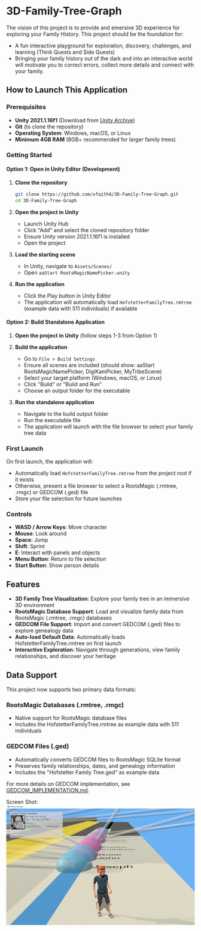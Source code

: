 ﻿# 3D-Family-Tree-Graph
The vision of this project is to provide and emersive 3D experience for exploring your Family History.
This project should be the foundation for:
 - A fun interactive playground for exploration, discovery, challenges, and learning (Think Quests and Side Quests)
 - Bringing your family history out of the dark and into an interactive world will motivate you to correct errors, collect more details and connect with your family.

## How to Launch This Application

### Prerequisites
- **Unity 2021.1.16f1** (Download from [Unity Archive](https://unity.com/releases/editor/archive))
- **Git** (to clone the repository)
- **Operating System**: Windows, macOS, or Linux
- **Minimum 4GB RAM** (8GB+ recommended for larger family trees)

### Getting Started

#### Option 1: Open in Unity Editor (Development)
1. **Clone the repository**
   ```bash
   git clone https://github.com/xfaith4/3D-Family-Tree-Graph.git
   cd 3D-Family-Tree-Graph
   ```

2. **Open the project in Unity**
   - Launch Unity Hub
   - Click "Add" and select the cloned repository folder
   - Ensure Unity version 2021.1.16f1 is installed
   - Open the project

3. **Load the starting scene**
   - In Unity, navigate to `Assets/Scenes/`
   - Open `aaStart RootsMagicNamePicker.unity`

4. **Run the application**
   - Click the Play button in Unity Editor
   - The application will automatically load `HofstetterFamilyTree.rmtree` (example data with 511 individuals) if available

#### Option 2: Build Standalone Application
1. **Open the project in Unity** (follow steps 1-3 from Option 1)

2. **Build the application**
   - Go to `File > Build Settings`
   - Ensure all scenes are included (should show: aaStart RootsMagicNamePicker, DigiKamPicker, MyTribeScene)
   - Select your target platform (Windows, macOS, or Linux)
   - Click "Build" or "Build and Run"
   - Choose an output folder for the executable

3. **Run the standalone application**
   - Navigate to the build output folder
   - Run the executable file
   - The application will launch with the file browser to select your family tree data

### First Launch
On first launch, the application will:
- Automatically load `HofstetterFamilyTree.rmtree` from the project root if it exists
- Otherwise, present a file browser to select a RootsMagic (.rmtree, .rmgc) or GEDCOM (.ged) file
- Store your file selection for future launches

### Controls
- **WASD / Arrow Keys**: Move character
- **Mouse**: Look around
- **Space**: Jump
- **Shift**: Sprint
- **E**: Interact with panels and objects
- **Menu Button**: Return to file selection
- **Start Button**: Show person details

## Features
- **3D Family Tree Visualization**: Explore your family tree in an immersive 3D environment
- **RootsMagic Database Support**: Load and visualize family data from RootsMagic (.rmtree, .rmgc) databases
- **GEDCOM File Support**: Import and convert GEDCOM (.ged) files to explore genealogy data
- **Auto-load Default Data**: Automatically loads HofstetterFamilyTree.rmtree on first launch
- **Interactive Exploration**: Navigate through generations, view family relationships, and discover your heritage

## Data Support
This project now supports two primary data formats:

### RootsMagic Databases (.rmtree, .rmgc)
- Native support for RootsMagic database files
- Includes the HofstetterFamilyTree.rmtree as example data with 511 individuals

### GEDCOM Files (.ged)
- Automatically converts GEDCOM files to RootsMagic SQLite format
- Preserves family relationships, dates, and genealogy information
- Includes the "Hofstetter Family Tree.ged" as example data

For more details on GEDCOM implementation, see [GEDCOM_IMPLEMENTATION.md](GEDCOM_IMPLEMENTATION.md).

Screen Shot:
![alt text](https://github.com/shuskey/3D-Family-Tree-Graph/blob/main/ScreenShots/JosephWithPhotoAndNames.JPG?raw=true)
